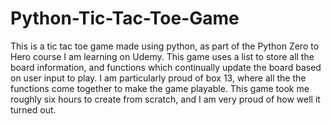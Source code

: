 # Python-Tic-Tac-Toe-Game

This is a tic tac toe game made using python, as part of the Python Zero to Hero course I am learning on Udemy.
This game uses a list to store all the board information, and functions which continually update the board based on user input to play.
I am particularly proud of box 13, where all the the functions come together to make the game playable. 
This game took me roughly six hours to create from scratch, and I am very proud of how well it turned out. 
